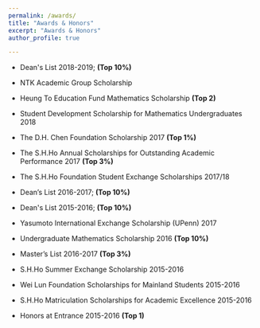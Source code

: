 ```yaml
---
permalink: /awards/
title: "Awards & Honors"
excerpt: "Awards & Honors"
author_profile: true

---
```

* Dean's List 2018-2019; **(Top 10%)**

* NTK Academic Group Scholarship

*	Heung To Education Fund Mathematics Scholarship **(Top 2)**

* Student Development Scholarship for Mathematics Undergraduates 2018

*	The D.H. Chen Foundation Scholarship 2017 **(Top 1%)**

*	The S.H.Ho Annual Scholarships for Outstanding Academic Performance 2017 **(Top 3%)**

*	The S.H.Ho Foundation Student Exchange Scholarships 2017/18 

*	Dean’s List 2016-2017; **(Top 10%)**

* Dean's List 2015-2016; **(Top 10%)**

*	Yasumoto International Exchange Scholarship (UPenn) 2017

*	Undergraduate Mathematics Scholarship 2016 **(Top 10%)**

*	Master’s List 2016-2017 **(Top 3%)**

*	S.H.Ho Summer Exchange Scholarship 2015-2016

* Wei Lun Foundation Scholarships for Mainland Students 2015-2016

* S.H.Ho Matriculation Scholarships for Academic Excellence 2015-2016

*	Honors at Entrance 2015-2016  **(Top 1)**
